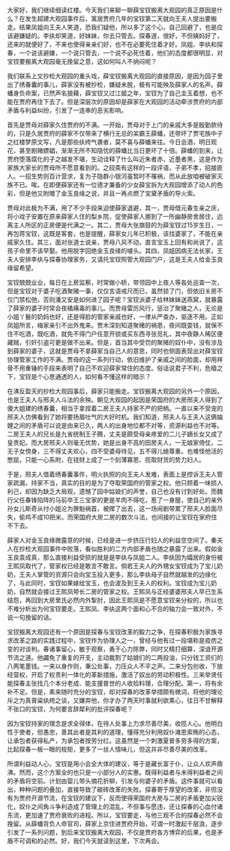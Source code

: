 
大家好，我们继续细读红楼。今天我们来聊一聊薛宝钗搬离大观园的真正原因是什么？在发生超建大观园事件后，寓居贾府几年的宝钗第二天就向王夫人提出要搬走。结果凤姐向王夫人笑道，恐我们疑他，所以多了这个心，自己回避了，也是应该避嫌疑的。李纨却笑道，好妹妹，你去只管去。探春道，很好，不但姨妈好了，还来的就便好了，不来也使得亲亲们好，也不在必要死住着才好。凤姐、李纨和探春，一个说该避嫌，一个说只管去，一个说不必死住着，他们的态度都很明显，对宝钗要搬离大观园毫无挽留之意，这如何叫人不纳闷呢？

我们联系上文抄检大观园的重头戏，薛宝钗搬离大观园的直接原因，是因为园子里出了绣春囊的事儿，薛家没有被抄检，嫌疑未脱，极有可能殃及薛家人的名声。薛蟠身负命案，已然声名狼藉，薛宝钗又过江姬之年，宝钗为了自己圭玉着想，也不能在贾府再住下去了。但是深层次的原因却是薛家在大观园的活动牵涉贾府的内部矛盾与利益纠纷，引发了一连串的恶劣影响。

首先是贾母对薛家久住贾府的不满。一开始，贾母对于上门的亲戚大多是殷勤款待的，只是久居贾府的薛家不仅带来了横行无忌的呆霸王薛蟠，还带坏了贾宅族中子之红楼梦原文写，凡是那些纨绔气袭者，莫不喜与薛蟠来往。今日会酒，明日观花，甚至剧赌嫖娼，渐渐无所不知隐忧的薛蟠比当日更坏了十倍。薛蟠的到来，让贾府堕落腐化的子之越发不堪，生动诠释了什么叫近朱者赤，近墨者黑，这是作为家族大家长的贾母所不愿意看到的。之砚斋有这样的一段评语，子弟不孝，招接匪人。一招生势则百计营求，复为子隐群小银河虽暂时不罹祸，而从此放咱被破家灭族不已。唉。在即便薛家还有一位德才兼备的少女薛宝拆为大观园增添了动人的色彩，但是他又附赠了金玉良缘之说，并且一再点燃了宝黛矛盾的导火索。

贾母对此极为不满，用了不少手段来迫使薛家退避，其一，贾母借元春生亲之庆，将小戏子安置在原来薛家人住的梨乡院，促使薛家人挪到了一所幽静房舍居住，远离主人所区的正房便是代满之一。其二，贾母大张旗鼓的为薛宝钗过15岁生日，一再包蒋宝钗，这既是客套，也是提醒，薛家女儿年已积极，该找婆家了，不能在亲戚家久住。其三，面对张道士说亲，贾母八风不动，直言宝玉上回有和尚说了，这孩子命里不该早娶。他用脱字回绝金玉良缘的噱头。其四，凤姐因病无法长家，王夫人安排李纨与探春协理家务，又请托宝钗照管大观园门户，这是王夫人给金玉良缘留希望。

宝钗兢兢业业，每日在上房监察，时常做小轿，带领园中上夜人等各处巡查一次，但是宝钗对于婆子吃酒聚赌一事，仅仅言语戒尺而已，虽然锁了门，但依旧关房不仅门禁松弛，否则潘又安是如何进了园子呢？宝钗派婆子给林妹妹送燕窝，就暴露了薛家的婆子时常会夜橘痛毒的事儿。而贾母雷厉风行，惩治了聚赌之人，无论是小姐丫鬟的奶妈也好，还是得脸的管家亲戚也好，一律从严查办，驱逐不用。正如凤姐所言，梅家亲引不出外鬼来。贾木深刻知道聚赌的祸患，夜间既耍钱，就保不住不吃酒，既吃酒，就免不得门户任意开锁或买东西寻张觅礼，其中夜静人稀区便藏贼，引奸引盗可更是做不出来。但是，首当其中受罚的聚赌的奴仆中，没有涉及到薛家的婆子，这就是贾母不拿薛家当自己人的意思，同时也侧面表现出对薛宝钗协理管家工作的不满。贾母的这一系列行动，依旧维护了亲戚之间的脸面，却用祥骨不用重锤的手段来表明了自己不欢迎薛家常住的态度。俗话说君子不利，危樯之下，宝钗是个心思通透的人，如何看不懂这样的暗示？

在沸反盈天的抄检大观园事后，薛家只能搬走。宝钗搬离大观园的另外一个原因，也是王夫人与邢夫人斗法的余殃。朝见大观园的起因是荣国府的大房邢夫人得到了傻大姐建的绣春囊，相当于拿捏着二房王夫人持家不严的把柄。一直以来不受宠的邢夫人仿佛看到了她将要扬眉吐气的大好时机。我们知道，邢夫人与王夫人这俩妯娌之间的矛盾可以说是由来已久，两人的出身地位都不对等，资源利益也不对等。二房王夫人的兄长是九省统制王子腾，丈夫是颇受母亲疼爱的二儿子嫡长女又成了皇贵妃。而大房邢夫人则毫无优势，她是出身不高的田房夫人，一无娘家倚仗，二无子女傍身，三不得丈夫欢心，四不受婆母待见，五不得儿媳尊重。也难怪他活的憋屈，只能一心系附，在钱财上成了一个刻薄寡恩、揽取财货的势力妇人。

于是，邢夫人借着绣春囊事件，明火执照的向王夫人发难，表面上是控诉王夫人管家疏漏，持家不当，真实的目的是为了夺取荣国府的管家之权。他只顾着一味损人利己，却因为缺乏大局观，遗憾了园中姑娘们的声誉，自己也没有讨到好处。而魏行父任春锋陷阵的马前卒王三宝家的更是羊肉不得吃，惹了一身膻，使自己的亲外孙女儿斯奇从付小姐沦为罪魁祸首，被撵了出去，这一场闹剧带累了邢夫人脸面尽失，偷鸡不成10把米。而荣国府大房二房的数次斗法，也间接的让宝钗在家府住不下去。

薛家人对金玉良缘微露意的时候，已经是进一步挤压行妇人的利益空空间了。秦夫人在抄检大观园事件中败落，看似胜利的二方内部矛盾也随之暴露了出来。假如金玉良袁成真，那么直接利益受损的就是是李纨与凤姐二人。李纨因为孀居的身份被王熙凤取代了，管家权已经是敢言不敢言。倘若王夫人的外甥女宝钗成为了宝儿奶奶，王夫人掌管的资源只会向宝玉投入更多，那么李纨母子自然就越发的边缘化了，与此同时，宝钗如果嫁给宝玉，也会波及到王夫人的权利。宝钗成为宝儿奶奶，自然就会接过王熙凤带长二房的管家之权。王熙凤与正经婆婆邢夫人早已生系结怨，再回到大房里氏必然内外掣肘，因此王熙凤是不愿意宝钗来分权的，所以也不难分析出为何宝钗要走。王熙凤、李纨这两个面和心不合的轴力会一致对外，不说一句挽留的话。

宝钗搬离大观园还有一个原因是探春与宝钗改革的毅力之争，在探春积极为家族寻求改革之路的实践过程中，宝钗作为协理人之一，曾经与他有过一段堪称是疫疠之变的对谈判。春诸事留心，敏于观察，勇于心力除弊，同时又精打细算，深谙开源节流之道。他蠲免了重复的开支，主动裁割了姑娘们的二两投油，只分钱工资们的八两笔墨钱。一来以身作则，秉公处事，力压众人不平之声。二来分包创收，下放经营权，开启了权责利一体化的革新措施，激活了奴出的劳动积极性。三来举贤任能探春主张找几个本分老成、能支援普世的人收拾料理，合理分配。第一，将有余补不足。但是，素来随时充分的宝钗，却对探春的改革举措颇有微词，将他的理论斥之为真膏粱纨绔之谈，又嫌弃他，你才办了两天时事就利欲熏心，往日不甘解释不张口的宝钗，为何要言辞犀利的批评探春呢？

因为宝钗持家的理念是求全得体，在待人处事上力求尽善尽美，收揽人心。他明白性于使者，但愚忠，善其此者是其利的道理，懂得充分利用奴仆滩恩索贿的心态，让承包者获得私产，为承包者按劳分红。这虽然是一个刺激夏普多劳多得的方案，比起探春一板一眼的规矩，更多了一丝人情味儿，但这并非尽善尽美的改革。

所谓利益动人心，宝钗是用小会全大体的建议，等于是藏长富于仆，让众人欢声鼎沸。然而，这个方案全的也只是一小部分人的实惠。既得利益者与未得利益者之间的矛盾将空前。计划由婴儿带头摘花折柳，引发与何婆子的矛盾。这件事就可以看出，种种问题的叠加，直接导致了碳砖改革的失败。探春寄于厚望的改革，非但没有为贾府开源节流，在宝钗的建议下，反而使得荣国府大房与二房的矛盾更加尖锐化，奴仆之间角斗争利造成了管理上的混乱，不但事与愿违，还让探春的心血付诸东流，更加速了贾府衰败的进程。所以，宝钗要走，与他三观不合的探春必然不会挽留。从薛蟠背负人命官司，薛家上京住进贾府开始，可谓一时激起千层浪，逐步引发了一系列问题，到后来宝钗搬离大观园，不仅是贾府各方博弈的后果，也是矛盾不可调和的必然。好，我们今天就读到这里，下次再会。


